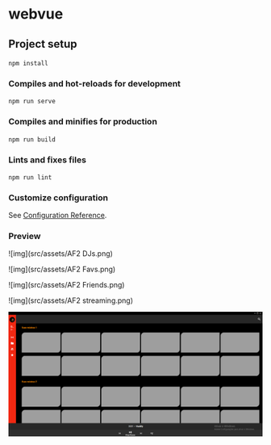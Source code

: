 # webvue

## Project setup
```
npm install
```

### Compiles and hot-reloads for development
```
npm run serve
```

### Compiles and minifies for production
```
npm run build
```

### Lints and fixes files
```
npm run lint
```

### Customize configuration
See [Configuration Reference](https://cli.vuejs.org/config/).

### Preview
![img](src/assets/AF2 DJs.png)

![img](src/assets/AF2 Favs.png)

![img](src/assets/AF2 Friends.png)

![img](src/assets/AF2 streaming.png)

![img](src/assets/preview.png)